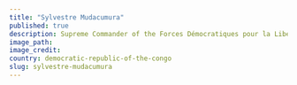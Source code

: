 ```yaml
---
title: "Sylvestre Mudacumura"
published: true
description: Supreme Commander of the Forces Démocratiques pour la Libération du Rwanda (Democratic Forces for the Liberation of Rwanda, FDLR)
image_path:
image_credit:
country: democratic-republic-of-the-congo
slug: sylvestre-mudacumura
---
```


